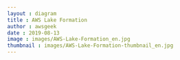 ```yaml
---
layout : diagram
title : AWS Lake Formation
author : awsgeek
date : 2019-08-13
image : images/AWS-Lake-Formation_en.jpg
thumbnail : images/AWS-Lake-Formation-thumbnail_en.jpg
---
```

